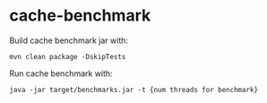 cache-benchmark
===============

Build cache benchmark jar with:

```
mvn clean package -DskipTests
```

Run cache benchmark with:

```
java -jar target/benchmarks.jar -t {num threads for benchmark}
```
